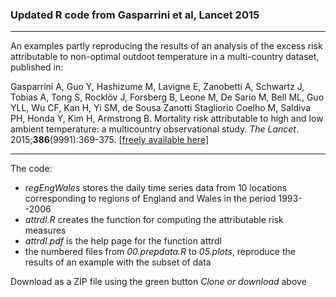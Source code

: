 
### Updated R code from Gasparrini et al, Lancet 2015

--------------------------------------------------------------------------------

An examples partly reproducing the results of an analysis of the excess risk attributable to non-optimal outdoot temperature in a multi-country dataset, published in:


Gasparrini A, Guo Y, Hashizume M, Lavigne E, Zanobetti A, Schwartz J, Tobias A, Tong S, Rocklöv J, Forsberg B, Leone M, De Sario M, Bell ML, Guo YLL, Wu CF, Kan H, Yi SM, de Sousa Zanotti Stagliorio Coelho M, Saldiva PH, Honda Y, Kim H, Armstrong B. Mortality risk attributable to high and low ambient temperature: a multicountry observational study. *The Lancet*. 2015;**386**(9991):369-375. [[freely available here]](http://www.ag-myresearch.com/2015_gasparrini_lancet.html)

--------------------------------------------------------------------------------

The code:

  * *regEngWales* stores the daily time series data from 10 locations corresponding to regions of England and Wales in the period 1993--2006
  * *attrdl.R* creates the function for computing the attributable risk measures
  * *attrdl.pdf* is the help page for the function attrdl
  * the numbered files from *00.prepdata.R* to *05.plots*, reproduce the results of an example with the subset of data
  
Download as a ZIP file using the green button *Clone or download* above